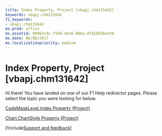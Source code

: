 ```yaml
---
title: Index Property, Project [vbapj.chm131642]
keywords: vbapj.chm131642
f1_keywords:
- vbapj.chm131642
ms.prod: office
ms.assetid: 90963c9c-f59d-4ec6-886a-8fd1803be338
ms.date: 06/08/2017
ms.localizationpriority: medium
---
```



# Index Property, Project [vbapj.chm131642]

Hi there! You have landed on one of our F1 Help redirector pages. Please select the topic you were looking for below.

[CodeMaskLevel.Index Property (Project)](https://msdn.microsoft.com/library/434006d5-c1da-d0f0-abd1-22791321284d%28Office.15%29.aspx)

[Chart.ChartStyle Property (Project)](https://msdn.microsoft.com/library/e90f17dd-b9a8-4da1-d66a-2940e47953b5%28Office.15%29.aspx)

[!include[Support and feedback](~/includes/feedback-boilerplate.md)]